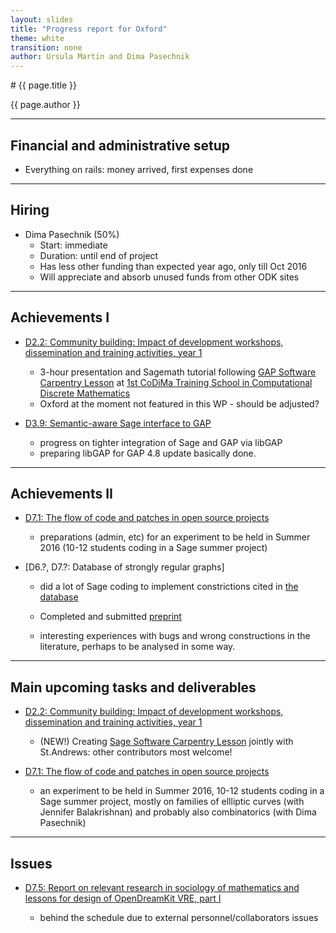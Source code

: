 ```yaml
---
layout: slides
title: "Progress report for Oxford"
theme: white
transition: none
author: Ursula Martin and Dima Pasechnik
---
```


<section data-markdown data-separator="^---\n" data-separator-vertical="^--\n">
# {{ page.title }}

{{ page.author }}

---

## Financial and administrative setup

- Everything on rails: money arrived, first expenses done

---
## Hiring

-   Dima Pasechnik (50%)
    - Start: immediate
    - Duration: until end of project
    - Has less other funding than expected year ago, only till Oct 2016
    - Will appreciate and absorb unused funds from other ODK sites

---
## Achievements I

-   [D2.2: Community building: Impact of development workshops, dissemination and training activities, year 1](https://github.com/OpenDreamKit/OpenDreamKit/issues/42)

    -   3-hour presentation and Sagemath tutorial following
        [GAP Software Carpentry Lesson](http://alex-konovalov.github.io/gap-lesson/) at
        [1st CoDiMa Training School in Computational Discrete Mathematics](http://www.codima.ac.uk/school2015/)
    -   Oxford at the moment not featured in this WP - should be adjusted?

-   [D3.9: Semantic-aware Sage interface to GAP](https://github.com/OpenDreamKit/OpenDreamKit/issues/68)

    -   progress on tighter integration of Sage and GAP via libGAP
    -   preparing libGAP for GAP 4.8 update basically done.

---
## Achievements II

-   [D7.1: The flow of code and patches in open source projects](https://github.com/OpenDreamKit/OpenDreamKit/issues/148)

    -   preparations (admin, etc) for an experiment to be held in Summer 2016
        (10-12 students coding in a Sage summer project)

-   [D6.?, D7.?: Database of strongly regular graphs]

    -   did a lot of Sage coding to implement constrictions cited in
        [the database](http://www.win.tue.nl/~aeb/graphs/srg/srgtab.html)

    -   Completed and submitted [preprint](http://arxiv.org/abs/1601.00181)

    -   interesting experiences with bugs and wrong constructions in the literature, perhaps
        to be analysed in some way.

---
## Main upcoming tasks and deliverables

-   [D2.2: Community building: Impact of development workshops, dissemination and training activities, year 1](https://github.com/OpenDreamKit/OpenDreamKit/issues/42)

    -   (NEW!) Creating  [Sage Software Carpentry Lesson](http://alex-konovalov.github.io/sage-lesson/)
        jointly with St.Andrews: other contributors most welcome!

-   [D7.1: The flow of code and patches in open source projects](https://github.com/OpenDreamKit/OpenDreamKit/issues/148)

    -   an experiment to be held in Summer 2016, 10-12 students coding in a Sage summer project,
        mostly on families of ellliptic curves (with Jennifer Balakrishnan) and probably also
        combinatorics (with Dima Pasechnik)

---
## Issues

-   [D7.5: Report on relevant research in sociology of mathematics and lessons for design of
     OpenDreamKit VRE, part I](https://github.com/OpenDreamKit/OpenDreamKit/issues/148)

    - behind the schedule due to external personnel/collaborators issues

</section>
